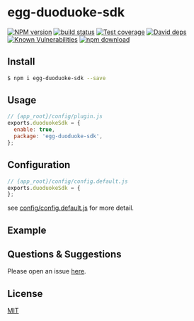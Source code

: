 # egg-duoduoke-sdk

[![NPM version][npm-image]][npm-url]
[![build status][travis-image]][travis-url]
[![Test coverage][codecov-image]][codecov-url]
[![David deps][david-image]][david-url]
[![Known Vulnerabilities][snyk-image]][snyk-url]
[![npm download][download-image]][download-url]

[npm-image]: https://img.shields.io/npm/v/egg-duoduoke-sdk.svg?style=flat-square
[npm-url]: https://npmjs.org/package/egg-duoduoke-sdk
[travis-image]: https://img.shields.io/travis/eggjs/egg-duoduoke-sdk.svg?style=flat-square
[travis-url]: https://travis-ci.org/eggjs/egg-duoduoke-sdk
[codecov-image]: https://img.shields.io/codecov/c/github/eggjs/egg-duoduoke-sdk.svg?style=flat-square
[codecov-url]: https://codecov.io/github/eggjs/egg-duoduoke-sdk?branch=master
[david-image]: https://img.shields.io/david/eggjs/egg-duoduoke-sdk.svg?style=flat-square
[david-url]: https://david-dm.org/eggjs/egg-duoduoke-sdk
[snyk-image]: https://snyk.io/test/npm/egg-duoduoke-sdk/badge.svg?style=flat-square
[snyk-url]: https://snyk.io/test/npm/egg-duoduoke-sdk
[download-image]: https://img.shields.io/npm/dm/egg-duoduoke-sdk.svg?style=flat-square
[download-url]: https://npmjs.org/package/egg-duoduoke-sdk

<!--
Description here.
-->

## Install

```bash
$ npm i egg-duoduoke-sdk --save
```

## Usage

```js
// {app_root}/config/plugin.js
exports.duoduokeSdk = {
  enable: true,
  package: 'egg-duoduoke-sdk',
};
```

## Configuration

```js
// {app_root}/config/config.default.js
exports.duoduokeSdk = {
};
```

see [config/config.default.js](config/config.default.js) for more detail.

## Example

<!-- example here -->

## Questions & Suggestions

Please open an issue [here](https://github.com/eggjs/egg/issues).

## License

[MIT](LICENSE)
